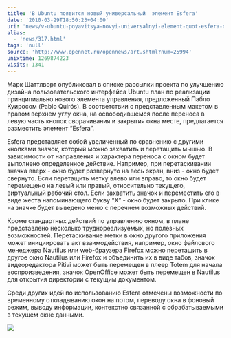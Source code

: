 ```yaml
---
title: 'В Ubuntu появится новый универсальный  элемент Esfera'
date: '2010-03-29T18:50:23+04:00'
uri: 'news/v-ubuntu-poyavitsya-novyi-universalnyi-element-quot-esfera-quot'
alias: 
  - 'news/317.html'
tags: 'null'
source: 'http://www.opennet.ru/opennews/art.shtml?num=25994'
unixtime: 1269874223
visits: 1341
---
```

Марк Шаттлворт опубликовал в списке рассылки проекта по улучшению дизайна пользовательского интерфейса Ubuntu план по реализации принципиально нового элемента управления, предложенный Пабло Куиросом (Pablo Quirós). В соответствии с представленным макетом в правом верхнем углу окна, на освободившемся после переноса в левую часть кнопок сворачивания и закрытия окна месте, предлагается разместить элемент “Esfera”.

Esfera представляет собой увеличенный по сравнению с другими кнопками значок, который можно захватить и перетащить мышью. В зависимости от направления и характера переноса с окном будет выполнено определенное действие. Например, при перетаскивании значка вверх - окно будет развернуто на весь экран, вниз - окно будет свернуто. Если перетащить метку влево или вправо, то окно будет перемещено на левый или правый, относительно текущего, виртуальный рабочий стол. Если захватить значок и переместить его в виде жеста напоминающего букву “Х” - окно будет закрыто. При клике на значке будет выведено меню с перечнем возможных действий.

Кроме стандартных действий по управлению окном, в плане представлено несколько труднореализуемых, но полезных возможностей. Перетаскивание метки в окно другого приложения может инициировать акт взаимодействия, например, окно файлового менеджера Nautilus или web-браузера Firefox можно перетащить в другое окно Nautilus или Firefox и объединить их в виде табов, значок видеоредактора Pitivi может быть перемещен в плеер Totem для начала воспроизведения, значок OpenOffice может быть перемещен в Nautilus для открытия директории с текущим документом.

Среди других идей по использованию Esfera отмечены возможности по временному откладыванию окон на потом, переводу окна в фоновый режим, выводу информации, контекстно связанной с обрабатываемыми в текущем окне данными.

![](img/2010/03/29/18-00/25994-1269858294.jpg)
